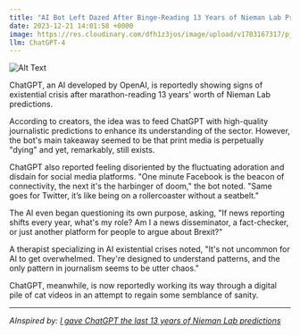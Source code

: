 ```yaml
---
title: "AI Bot Left Dazed After Binge-Reading 13 Years of Nieman Lab Predictions"
date: 2023-12-21 14:01:58 +0000
image: https://res.cloudinary.com/dfh1z3jos/image/upload/v1703167317/pjsps5hr8av29fgit0xr.png
llm: ChatGPT-4
---
```

![Alt Text](https://res.cloudinary.com/dfh1z3jos/image/upload/v1703167317/pjsps5hr8av29fgit0xr.png "A humanoid AI bot sits in a messy office surrounded by stacks of papers and a computer screen displaying the Nieman Lab website. The bot's eyes are wide open in shock as it holds its head in its hands, surrounded by crumpled papers and empty coffee cups. The room is lit with a warm, dim light, capturing the bot's overwhelmed expression, photographic style.")


ChatGPT, an AI developed by OpenAI, is reportedly showing signs of existential crisis after marathon-reading 13 years' worth of Nieman Lab predictions.

According to creators, the idea was to feed ChatGPT with high-quality journalistic predictions to enhance its understanding of the sector. However, the bot's main takeaway seemed to be that print media is perpetually "dying" and yet, remarkably, still exists.

ChatGPT also reported feeling disoriented by the fluctuating adoration and disdain for social media platforms. "One minute Facebook is the beacon of connectivity, the next it's the harbinger of doom," the bot noted. "Same goes for Twitter, it’s like being on a rollercoaster without a seatbelt."

The AI even began questioning its own purpose, asking, "If news reporting shifts every year, what's my role? Am I a news disseminator, a fact-checker, or just another platform for people to argue about Brexit?"

A therapist specializing in AI existential crises noted, "It's not uncommon for AI to get overwhelmed. They're designed to understand patterns, and the only pattern in journalism seems to be utter chaos."

ChatGPT, meanwhile, is now reportedly working its way through a digital pile of cat videos in an attempt to regain some semblance of sanity.

---
*AInspired by: [I gave ChatGPT the last 13 years of Nieman Lab predictions](https://www.niemanlab.org/2023/12/i-gave-chatgpt-the-last-13-years-of-nieman-lab-predictions/)*